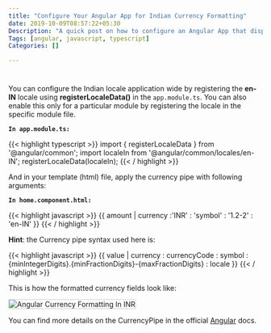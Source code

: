 ```yaml
---
title: "Configure Your Angular App for Indian Currency Formatting"
date: 2019-10-09T08:57:22+05:30
Description: "A quick post on how to configure an Angular App that displays currencies formatted in Indian locale with symbol"
Tags: [angular, javascript, typescript]
Categories: []

---
```

# 

You can configure the Indian locale application wide by registering the **en-IN** locale using **registerLocaleData()** in the `app.module.ts`. You can also enable this only for a particular module by registering the locale in the specific module file. 

**`In app.module.ts:`**
<div class="code">
{{< highlight typescript >}}
import { registerLocaleData } from '@angular/common';
import localeIn from '@angular/common/locales/en-IN';
registerLocaleData(localeIn);
{{< / highlight >}} 
</div>

And in your template (html) file, apply the currency pipe with following arguments:

**`In home.component.html:`**
<div class="code">
{{< highlight javascript >}}
{{ amount | currency :'INR' : 'symbol' : '1.2-2' : 'en-IN' }}
{{< / highlight >}} 
</div>

**Hint**: the Currency pipe syntax used here is:
<div class="code">
{{< highlight javascript >}}
{{ value | currency : currencyCode : symbol : {minIntegerDigits}.{minFractionDigits}-{maxFractionDigits} : locale }}
{{< / highlight >}} 
</div>


This is how the formatted currency fields look like:

<img src="/images/angular-inr-currency-formatting.JPG" alt="Angular Currency Formatting In INR" class="responsive-post-image" style="border:1px solid #cdcdcd;"/>

You can find more details on the CurrencyPipe in the official <a href="https://angular.io/api/common/CurrencyPipe" target="_blank">Angular</a> docs.

